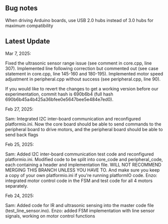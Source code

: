 ## Bug notes
When driving Arduino boards, use USB 2.0 hubs instead of 3.0 hubs for maximum compatibility

## Latest Update

Mar 7, 2025:

Fixed the ultrasonic sensor range issue (see comment in core.cpp, line 307). Implemented line following correction but commented out (see case statement in core.cpp, line 145-160 and 180-195). Implemented motor speed adjustment in peripheral.cpp without success (see peripheral.cpp, line 90). 

If you would like to revert the changes to get a working version before our experimentation, commit hash is 690b6b4 (full hash 690b6b45a4b425a36bfee0e5647bee5e484e7ed0).

Feb 27, 2025:

Sam: Integrated I2C inter-board communication and reconfigured platformio.ini. Now the core board should be able to send commands to the peripheral board to drive motors, and the peripheral board should be able to send back flags

Feb 25, 2025:

Sam: Added I2C inter-board communication test code and reconfigured platformio.ini. Modified code to be split into core_code and peripheral_code, each containing a header and implementation file. WILL NOT RECOMMEND MERGING THIS BRANCH UNLESS YOU HAVE TO. And make sure you keep a copy of your own platformio.ini if you're running platformIO code. 
Enzo: integrated motor control code in the FSM and test code for all 4 motors separately.

Feb 24, 2025:

Sam: Added code for IR and ultrasonic sensing into the master code file (test_line_sensor.ino).
Enzo: added FSM implementation with line sensor signals, working on motor control functions
